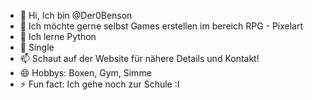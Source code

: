 - 👋 Hi, Ich bin @Der0Benson
- 👀 Ich möchte gerne selbst Games erstellen im bereich RPG - Pixelart
- 🌱 Ich lerne Python
- 💞️ Single
- 📫 Schaut auf der Website für nähere Details und Kontakt!
- 😄 Hobbys: Boxen, Gym, Simme 
- ⚡ Fun fact: Ich gehe noch zur Schule :I


